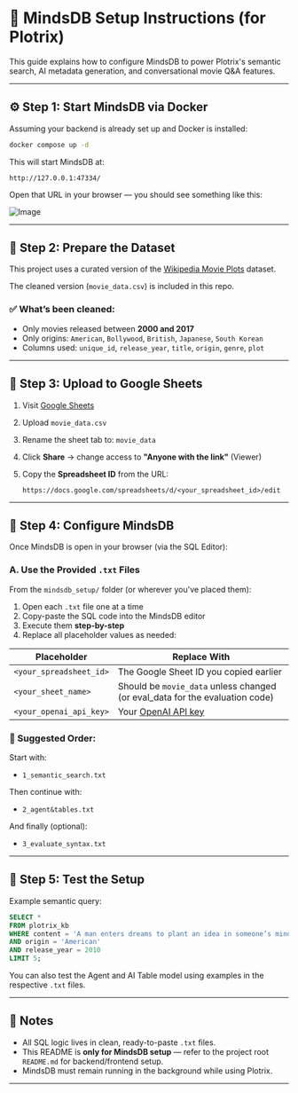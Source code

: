 
# 🧠 MindsDB Setup Instructions (for Plotrix)

This guide explains how to configure MindsDB to power Plotrix's semantic search, AI metadata generation, and conversational movie Q&A features.

---

## ⚙️ Step 1: Start MindsDB via Docker

Assuming your backend is already set up and Docker is installed:

```bash
docker compose up -d
````

This will start MindsDB at:

```
http://127.0.0.1:47334/
```

Open that URL in your browser — you should see something like this:

![Image](https://github.com/user-attachments/assets/833610ba-c8f7-4172-a910-64e28b5ff5d7)

---

## 🧾 Step 2: Prepare the Dataset

This project uses a curated version of the [Wikipedia Movie Plots](https://www.kaggle.com/datasets/jrobischon/wikipedia-movie-plots) dataset.

The cleaned version (`movie_data.csv`) is included in this repo.

### ✅ What’s been cleaned:

* Only movies released between **2000 and 2017**
* Only origins: `American`, `Bollywood`, `British`, `Japanese`, `South Korean`
* Columns used:
  `unique_id`, `release_year`, `title`, `origin`, `genre`, `plot`

---

## 🧤 Step 3: Upload to Google Sheets

1. Visit [Google Sheets](https://sheets.new)
2. Upload `movie_data.csv`
3. Rename the sheet tab to: `movie_data`
4. Click **Share** → change access to **"Anyone with the link"** (Viewer)
5. Copy the **Spreadsheet ID** from the URL:

   ```
   https://docs.google.com/spreadsheets/d/<your_spreadsheet_id>/edit
   ```

---

## 🧠 Step 4: Configure MindsDB

Once MindsDB is open in your browser (via the SQL Editor):

### A. Use the Provided `.txt` Files

From the `mindsdb_setup/` folder (or wherever you've placed them):

1. Open each `.txt` file one at a time
2. Copy-paste the SQL code into the MindsDB editor
3. Execute them **step-by-step**
4. Replace all placeholder values as needed:

| Placeholder             | Replace With                                                        |
| ----------------------- | ------------------------------------------------------------------- |
| `<your_spreadsheet_id>` | The Google Sheet ID you copied earlier                              |
| `<your_sheet_name>`     | Should be `movie_data` unless changed (or eval_data for the evaluation code)                              |
| `<your_openai_api_key>` | Your [OpenAI API key](https://platform.openai.com/account/api-keys) |

### 📌 Suggested Order:

Start with:

* `1_semantic_search.txt`

Then continue with:

* `2_agent&tables.txt`

And finally (optional):

* `3_evaluate_syntax.txt`

---

## 🧪 Step 5: Test the Setup

Example semantic query:

```sql
SELECT *
FROM plotrix_kb
WHERE content = 'A man enters dreams to plant an idea in someone’s mind'
AND origin = 'American'
AND release_year = 2010
LIMIT 5;
```

You can also test the Agent and AI Table model using examples in the respective `.txt` files.

---

## 📝 Notes

* All SQL logic lives in clean, ready-to-paste `.txt` files.
* This README is **only for MindsDB setup** — refer to the project root `README.md` for backend/frontend setup.
* MindsDB must remain running in the background while using Plotrix.

---
